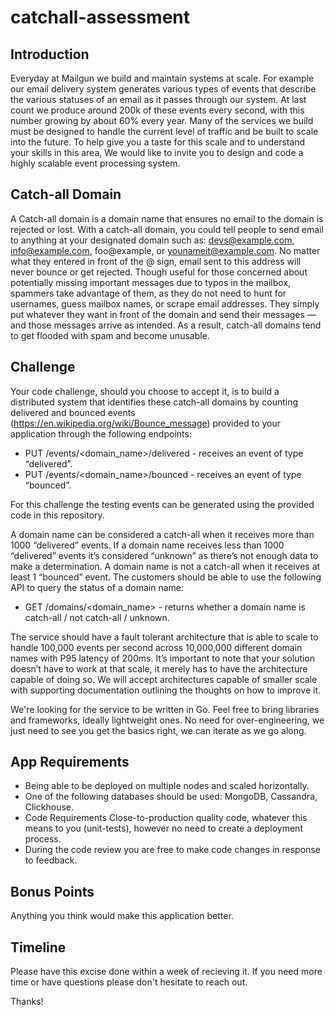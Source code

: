 # catchall-assessment

## Introduction 
Everyday at Mailgun we build and maintain systems at scale. For example our email delivery system generates various types of events that describe the various statuses of an email as it passes through our system. At last count we produce around 200k of these events every second, with this number growing by about 60% every year. Many of the services we build must be designed to handle the current level of traffic and be built to scale into the future. To help give you a taste for this scale and to understand your skills in this area, We would like to invite you to design and code a highly scalable event processing system.

## Catch-all Domain
A Catch-all domain is a domain name that ensures no email to the domain is rejected or lost. With a catch-all domain, you could tell people to send email to anything at your designated domain such as: devs@example.com, info@example.com, foo@example, or younameit@example.com. No matter what they entered in front of the @ sign, email sent to this address will never bounce or get rejected. Though useful for those concerned about potentially missing important messages due to typos in the mailbox, spammers take advantage of them, as they do not need to hunt for usernames, guess mailbox names, or scrape email addresses. They simply put whatever they want in front of the domain and send their messages — and those messages arrive as intended. As a result, catch-all domains tend to get flooded with spam and become unusable.

## Challenge 
Your code challenge, should you choose to accept it, is to build a distributed system that identifies these catch-all domains by counting delivered and bounced events (https://en.wikipedia.org/wiki/Bounce_message) provided to your application through the following endpoints:

- PUT /events/<domain_name>/delivered - receives an event of type “delivered”. 
- PUT /events/<domain_name>/bounced - receives an event of type “bounced”.

For this challenge the testing events can be generated using the provided code in this repository.

A domain name can be considered a catch-all when it receives more than 1000 “delivered” events. If a domain name receives less than 1000 “delivered” events it’s considered “unknown” as there’s not enough data to make a determination. A domain name is not a catch-all when it receives at least 1 “bounced” event. The customers should be able to use the following API to query the status of a domain name:

- GET /domains/<domain_name> - returns whether a domain name is catch-all / not catch-all / unknown.

The service should have a fault tolerant architecture that is able to scale to handle 100,000 events per second across 10,000,000 different domain names with P95 latency of 200ms. It’s important to note that your solution doesn’t have to work at that scale, it merely has to have the architecture capable of doing so. We will accept architectures capable of smaller scale with supporting documentation outlining the thoughts on how to improve it.

We're looking for the service to be written in Go. Feel free to bring libraries and frameworks, ideally lightweight ones. No need for over-engineering, we just need to see you get the basics right, we can iterate as we go along.

## App Requirements 
- Being able to be deployed on multiple nodes and scaled horizontally.
- One of the following databases should be used: MongoDB, Cassandra, Clickhouse.
- Code Requirements Close-to-production quality code, whatever this means to you (unit-tests), however no need to create a deployment process.
- During the code review you are free to make code changes in response to feedback.

## Bonus Points 
Anything you think would make this application better.

## Timeline 
Please have this excise done within a week of recieving it. If you need more time or have questions please don't hesitate to reach out.

Thanks!
